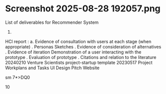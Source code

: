 # Screenshot 2025-08-28 192057.png

List of deliverables for Recommender
System

1.

HCl report :
a. Evidence of consultation with users at each stage (when appropriate)
. Personas
Sketches
. Evidence of consideration of alternatives
. Evidence of iteration
Demonstration of a user interacting with the prototype
. Evaluation of prototype
. Citations and relation to the literature
20240210 Venture Scientists project-startup template
20230517 Project Workplans and Tasks
UI Design
Pitch Website

sm 7*>DQ0

10
